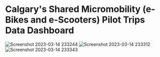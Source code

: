 # Calgary's Shared Micromobility (e-Bikes and e-Scooters) Pilot Trips Data Dashboard
![Screenshot 2023-03-14 233244](https://user-images.githubusercontent.com/105762453/225216609-042b0745-78f7-4cf0-afbc-7dcf6366e8a4.png)
![Screenshot 2023-03-14 233312](https://user-images.githubusercontent.com/105762453/225216615-70b58ba6-5a3f-46c4-9147-2140350b1b99.png)
![Screenshot 2023-03-14 233343](https://user-images.githubusercontent.com/105762453/225216623-59dc3072-222e-4ecd-9171-5f4d03bd74c9.png)
